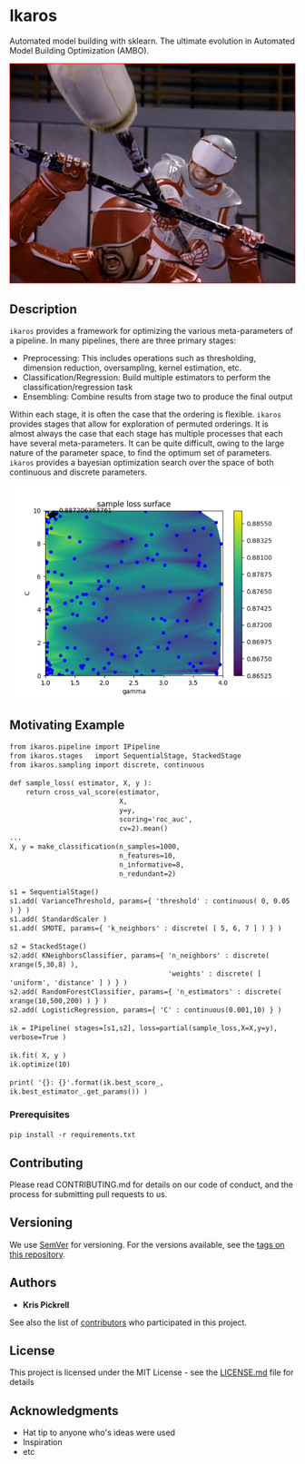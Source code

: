 # Ikaros 

Automated model building with sklearn.  The ultimate evolution in Automated Model Building Optimization (AMBO).

![AMBO](images/ambo.jpg "AMBO-Jitsu")

## Description

`ikaros` provides a framework for optimizing the various meta-parameters of a pipeline.  In many pipelines, there 
are three primary stages:

* Preprocessing: This includes operations such as thresholding, dimension reduction, oversampling, kernel estimation, etc.
* Classification/Regression: Build multiple estimators to perform the classification/regression task
* Ensembling: Combine results from stage two to produce the final output

Within each stage, it is often the case that the ordering is flexible.  `ikaros` provides stages that allow for exploration
of permuted orderings.  It is almost always the case that each stage has multiple processes that each have several meta-parameters.
It can be quite difficult, owing to the large nature of the parameter space, to find the optimum set of parameters.  `ikaros`
provides a bayesian optimization search over the space of both continuous and discrete parameters.

![kernel](images/kernelsurface.png "Kernel Surface")


## Motivating Example
```
from ikaros.pipeline import IPipeline
from ikaros.stages   import SequentialStage, StackedStage
from ikaros.sampling import discrete, continuous

def sample_loss( estimator, X, y ):
    return cross_val_score(estimator,
                           X,
                           y=y,
                           scoring='roc_auc',
                           cv=2).mean()
...
X, y = make_classification(n_samples=1000,
                           n_features=10,
                           n_informative=8,
                           n_redundant=2)

s1 = SequentialStage()
s1.add( VarianceThreshold, params={ 'threshold' : continuous( 0, 0.05 ) } )
s1.add( StandardScaler )
s1.add( SMOTE, params={ 'k_neighbors' : discrete( [ 5, 6, 7 ] ) } )

s2 = StackedStage()
s2.add( KNeighborsClassifier, params={ 'n_neighbors' : discrete( xrange(5,30,8) ),
                                       'weights' : discrete( [ 'uniform', 'distance' ] ) } )
s2.add( RandomForestClassifier, params={ 'n_estimators' : discrete( xrange(10,500,200) ) } )
s2.add( LogisticRegression, params={ 'C' : continuous(0.001,10) } )

ik = IPipeline( stages=[s1,s2], loss=partial(sample_loss,X=X,y=y), verbose=True )

ik.fit( X, y )
ik.optimize(10)

print( '{}: {}'.format(ik.best_score_, ik.best_estimator_.get_params()) )
```
### Prerequisites

```pip install -r requirements.txt```

## Contributing

Please read CONTRIBUTING.md for details on our code of conduct, and the process for submitting pull requests to us.

## Versioning

We use [SemVer](http://semver.org/) for versioning. For the versions available, see the [tags on this repository](https://git.xogrp.com/CoreTechnologies/ikaros/tags). 

## Authors

* **Kris Pickrell**

See also the list of [contributors](https://git.xogrp.com/CoreTechnologies/ikaros/contributors) who participated in this project.

## License

This project is licensed under the MIT License - see the [LICENSE.md](LICENSE.md) file for details

## Acknowledgments

* Hat tip to anyone who's ideas were used
* Inspiration
* etc
